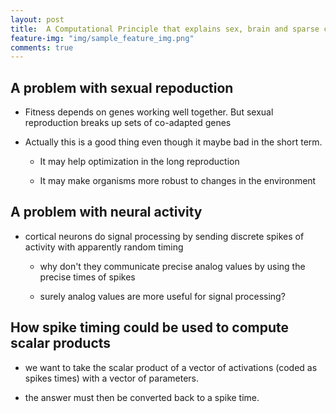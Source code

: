 ```yaml
---
layout: post
title:  A Computational Principle that explains sex, brain and sparse coding by Geoffrey Hinton
feature-img: "img/sample_feature_img.png"
comments: true
---
```


## A problem with sexual repoduction

- Fitness depends on genes working well together. But sexual reproduction breaks up sets of co-adapted genes

- Actually this is a good thing even though it maybe bad in the short term.
  - It may help optimization in the long reproduction

  - It may make organisms more robust to changes in the environment

## A problem with neural activity

- cortical neurons do signal processing by sending discrete spikes of activity with apparently random timing

  - why don't they communicate precise analog values by using the precise times of spikes

  - surely analog values are more useful for signal processing?

## How spike timing could be used to compute scalar products

- we want to take the scalar product of a vector of activations (coded as spikes times)
with a vector of parameters.

- the answer must then be converted back to a spike time.
